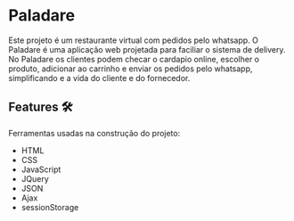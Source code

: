 # Paladare
Este projeto é um restaurante virtual com pedidos pelo whatsapp. O Paladare é uma aplicação web projetada para faciliar o sistema de delivery. No Paladare os clientes podem checar o cardapio online, escolher o produto, adicionar ao carrinho e enviar os pedidos pelo whatsapp, simplificando e a vida do cliente e do fornecedor.

## Features :hammer_and_wrench:
Ferramentas usadas na construção do projeto:
- HTML
- CSS
- JavaScript
- JQuery
- JSON
- Ajax
- sessionStorage
